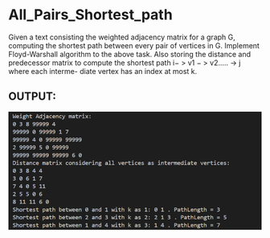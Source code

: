 # All_Pairs_Shortest_path

Given a text consisting the weighted adjacency 
matrix for a graph G, computing the shortest path between every pair of vertices in G.
Implement Floyd-Warshall algorithm to the above task. Also storing the distance and predecessor
matrix to compute the shortest path i− > v1 − > v2..... -> j where each interme-
diate vertex has an index at most k.

## OUTPUT:
![Screenshot](Output_FW.png)
